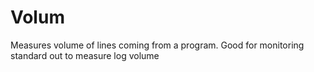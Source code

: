 # Volum

Measures volume of lines coming from a program. Good for monitoring standard out to measure log volume
